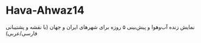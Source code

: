 # Hava-Ahwaz14
نمایش زنده آب‌وهوا و پیش‌بینی ۵ روزه برای شهرهای ایران و جهان (با نقشه و پشتیبانی فارسی/عربی)
